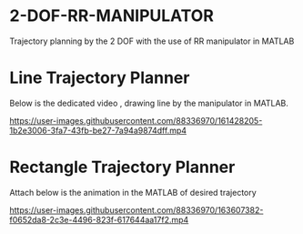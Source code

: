 # 2-DOF-RR-MANIPULATOR
Trajectory planning by the 2 DOF with the use of RR manipulator in MATLAB

# Line Trajectory Planner 

Below is the dedicated video , drawing line by the manipulator in MATLAB.

https://user-images.githubusercontent.com/88336970/161428205-1b2e3006-3fa7-43fb-be27-7a94a9874dff.mp4

# Rectangle Trajectory Planner

Attach below is the animation in the MATLAB of desired trajectory


https://user-images.githubusercontent.com/88336970/163607382-f0652da8-2c3e-4496-823f-617644aa17f2.mp4


